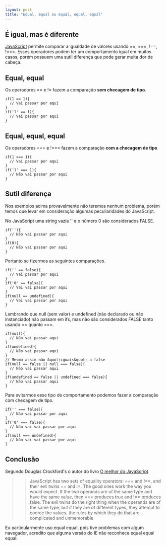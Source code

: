 ```yaml
---
layout: post
title: "Equal, equal ou equal, equal, equal"
---
```


## É igual, mas é diferente

[JavaScript](http://pt.wikipedia.org/wiki/JavaScript) permite comparar a igualdade de valores usando ==, ===, !==, !===. Esses operadores podem ter um comportamento igual em muitos casos, porém possuem uma sutil diferença que pode gerar muita dor de cabeça.
<!--more-->

## Equal, equal

Os operadores == e != fazem a comparação **sem checagem de tipo**.

    if(1 == 1){
      // Vai passar por aqui
    }
    if('1' == 1){
      // Vai passar por aqui
    }

## Equal, equal, equal

Os operadores === e !=== fazem a comparação **com a checagem de tipo**.

    if(1 === 1){
      // Vai passar por aqui
    }
    if('1' === 1){
      // Não vai passar por aqui
    }

## Sutil diferença

Nos exemplos acima provavelmente não teremos nenhum problema, porém temos que levar em consideração algumas peculiaridades do JavaScript.

No JavaScript uma string vazia '' e o número 0 são considerados FALSE.

    if(''){
      // Não vai passar por aqui
    }
    if(0){
      // Não vai passar por aqui
    }

Portanto se fizermos as seguintes comparações.

    if('' == false){
      // Vai passar por aqui
    }
    if('0' == false){
      // Vai vai passar por aqui
    }
    if(null == undefined){
      // Vai vai passar por aqui
    }

Lembrando que null (sem valor) e undefined (não declarado ou não instanciado) não passam em ifs, mas não são considerados FALSE tanto usando == quanto ===.

    if(null){
      // Não vai passar aqui
    }
    if(undefined){
      // Não vai passar aqui
    }
    // Mesmo assim não &quot;iguais&quot; a false
    if(null == false || null === false){
      // Não vai passar aqui
    }
    if(undefined == false || undefined === false){
      // Não vai passar aqui
    }

Para evitarmos esse tipo de comportamento podemos fazer a comparação com checagem de tipo.

    if('' === false){
      // Não vai passar por aqui
    }
    if('0' === false){
      // Não vai vai passar por aqui
    }
    if(null === undefined){
      // Não vai vai passar por aqui
    }

## Conclusão

Segundo Douglas Crockford's o autor do livro [O melhor do JavaScript](http://www.submarino.com.br/produto/1/21471189/melhor+do+javascript,+o).

>> JavaScript has two sets of equality operators: === and !==, and their evil twins == and !=.  The good ones work the way you would expect.  If the two operands are of the same type and have the same value, then === produces true and !== produces false.    The evil twins do the right thing when the operands are of the same   type, but if they are of different types, they attempt to coerce the   values.  the rules by which they do that are complicated and unmemorable

Eu particularmente uso equal equal, pois tive problemas com algum navegador, acredito que alguma versão do IE não reconhece equal equal equal.